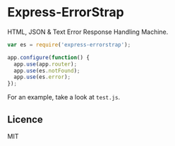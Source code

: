 # Express-ErrorStrap

HTML, JSON & Text Error Response Handling Machine.

```javascript
var es = require('express-errorstrap');

app.configure(function() {
  app.use(app.router);
  app.use(es.notFound);
  app.use(es.error);
});
```

For an example, take a look at `test.js`.

## Licence

MIT